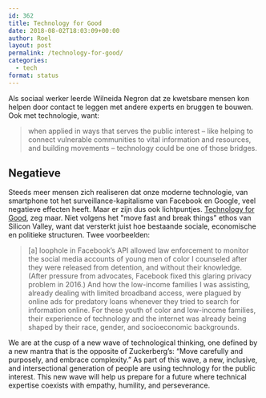 ```yaml
---
id: 362
title: Technology for Good
date: 2018-08-02T18:03:09+00:00
author: Roel
layout: post
permalink: /technology-for-good/
categories:
  - tech
format: status
---
```

Als sociaal werker leerde Wilneida Negron dat ze kwetsbare mensen kon helpen door contact te leggen met andere experts en bruggen te bouwen. Ook met technologie, want:

> when applied in ways that serves the public interest – like helping to connect vulnerable communities to vital information and resources, and building movements – technology could be one of those bridges.

## Negatieve
Steeds meer mensen zich realiseren dat onze moderne technologie, van smartphone tot het surveillance-kapitalisme van Facebook en Google, veel negatieve effecten heeft. Maar er zijn dus ook lichtpuntjes. [Technology for Good](https://www.fastcompany.com/90270299/want-to-build-tech-for-good-understand-peoples-needs-first), zeg maar. Niet volgens het "move fast and break things" ethos van Silicon Valley, want dat versterkt juist hoe bestaande sociale, economische en politieke structuren. Twee voorbeelden: 

> [a] loophole in Facebook’s API allowed law enforcement to monitor the social media accounts of young men of color I counseled after they were released from detention, and without their knowledge. (After pressure from advocates, Facebook fixed this glaring privacy problem in 2016.) And how the low-income families I was assisting, already dealing with limited broadband access, were plagued by online ads for predatory loans whenever they tried to search for information online. For these youth of color and low-income families, their experience of technology and the internet was already being shaped by their race, gender, and socioeconomic backgrounds.

We are at the cusp of a new wave of technological thinking, one defined by a new mantra that is the opposite of Zuckerberg’s: “Move carefully and purposely, and embrace complexity.” As part of this wave, a new, inclusive, and intersectional generation of people are using technology for the public interest. This new wave will help us prepare for a future where technical expertise coexists with empathy, humility, and perseverance.
